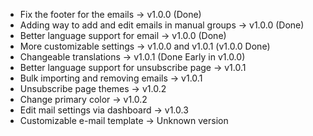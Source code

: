 -   Fix the footer for the emails -> v1.0.0 (Done)
-   Adding way to add and edit emails in manual groups -> v1.0.0 (Done)
-   Better language support for email -> v1.0.0 (Done)
-   More customizable settings -> v1.0.0 and v1.0.1 (v1.0.0 Done)
-   Changeable translations -> v1.0.1 (Done Early in v1.0.0)
-   Better language support for unsubscribe page -> v1.0.1
-   Bulk importing and removing emails -> v1.0.1
-   Unsubscribe page themes -> v1.0.2
-   Change primary color -> v1.0.2
-   Edit mail settings via dashboard -> v1.0.3
-   Customizable e-mail template -> Unknown version

